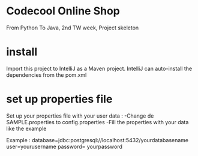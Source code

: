# Codecool Online Shop

From Python To Java, 2nd TW week, Project skeleton

# install

Import this project to IntelliJ as a Maven project.
IntelliJ can auto-install the dependencies from the pom.xml

# set up properties file

Set up your properties file with your user data :
-Change de SAMPLE.properties to config.properties
-Fill the properties with your data like the example

Example :
database=jdbc:postgresql://localhost:5432/yourdatabasename
user=yourusername
password= yourpassword
